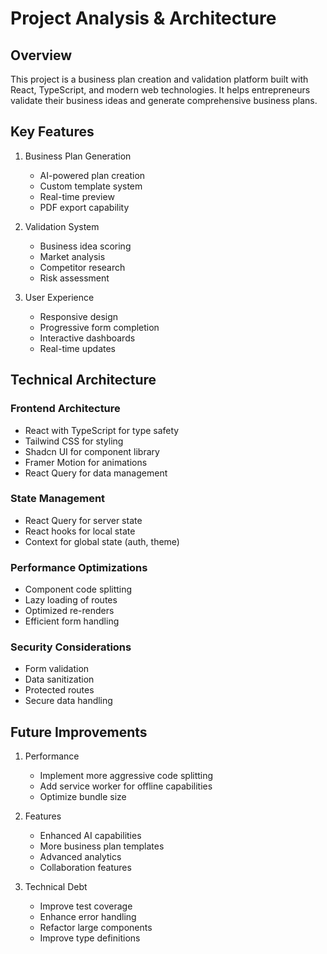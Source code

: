 
# Project Analysis & Architecture

## Overview
This project is a business plan creation and validation platform built with React, TypeScript, and modern web technologies. It helps entrepreneurs validate their business ideas and generate comprehensive business plans.

## Key Features
1. Business Plan Generation
   - AI-powered plan creation
   - Custom template system
   - Real-time preview
   - PDF export capability

2. Validation System
   - Business idea scoring
   - Market analysis
   - Competitor research
   - Risk assessment

3. User Experience
   - Responsive design
   - Progressive form completion
   - Interactive dashboards
   - Real-time updates

## Technical Architecture

### Frontend Architecture
- React with TypeScript for type safety
- Tailwind CSS for styling
- Shadcn UI for component library
- Framer Motion for animations
- React Query for data management

### State Management
- React Query for server state
- React hooks for local state
- Context for global state (auth, theme)

### Performance Optimizations
- Component code splitting
- Lazy loading of routes
- Optimized re-renders
- Efficient form handling

### Security Considerations
- Form validation
- Data sanitization
- Protected routes
- Secure data handling

## Future Improvements
1. Performance
   - Implement more aggressive code splitting
   - Add service worker for offline capabilities
   - Optimize bundle size

2. Features
   - Enhanced AI capabilities
   - More business plan templates
   - Advanced analytics
   - Collaboration features

3. Technical Debt
   - Improve test coverage
   - Enhance error handling
   - Refactor large components
   - Improve type definitions

